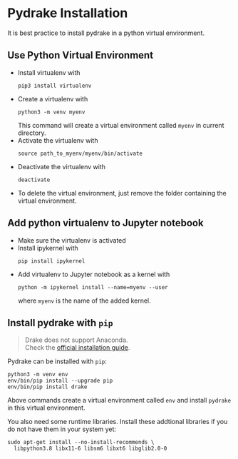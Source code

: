 # Pydrake Installation
It is best practice to install pydrake in a python virtual environment. 
## Use Python Virtual Environment
- Install virtualenv with 
  ```
  pip3 install virtualenv
  ```
- Create a virtualenv with
  ```
  python3 -m venv myenv
  ```
  This command will create a virtual environment called `myenv` in current directory.
- Activate the virtualenv with
  ```
  source path_to_myenv/myenv/bin/activate
  ```
- Deactivate the virtualenv with
  ```
  deactivate
  ```
- To delete the virtual environment, just remove the folder containing the virtual environment.

## Add python virtualenv to Jupyter notebook 
- Make sure the virtualenv is activated
- Install ipykernel with
  ```
  pip install ipykernel
  ```
- Add virtualenv to Jupyter notebook as a kernel with
  ```
  python -m ipykernel install --name=myenv --user
  ```
  where `myenv` is the name of the added kernel. 

## Install pydrake with `pip`
> Drake does not support Anaconda. <br>
> Check the [official installation guide](https://drake.mit.edu/pip.html#stable-releases).<br>

Pydrake can be installed with `pip`:
```
python3 -m venv env
env/bin/pip install --upgrade pip
env/bin/pip install drake
```
Above commands create a virtual environment called `env` and install `pydrake` in this virtual environment.

You also need some runtime libraries. Install these addtional libraries if you do not have them in your system yet:
```
sudo apt-get install --no-install-recommends \
  libpython3.8 libx11-6 libsm6 libxt6 libglib2.0-0
```
